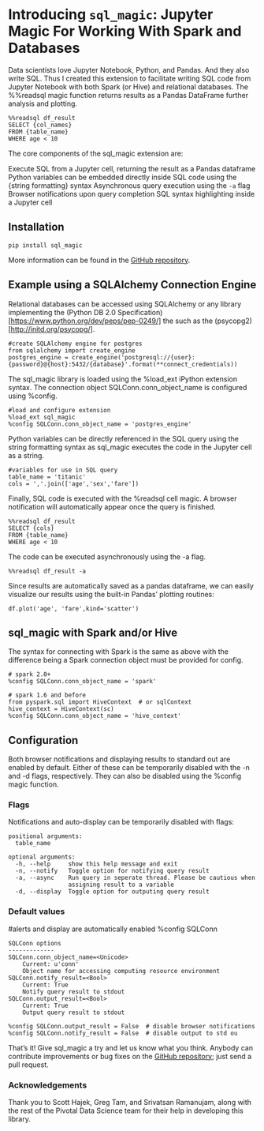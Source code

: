 # Introducing `sql_magic`: Jupyter Magic For Working With Spark and Databases

Data scientists love Jupyter Notebook, Python, and Pandas. And they also write SQL. Thus I created this extension to facilitate writing SQL code from Jupyter Notebook with both Spark (or Hive) and relational databases. The %%readsql magic function returns results as a Pandas DataFrame further analysis and plotting. 

~~~
%%readsql df_result
SELECT {col_names}
FROM {table_name}
WHERE age < 10
~~~

The core components of the sql_magic extension are:

Execute SQL from a Jupyter cell, returning the result as a Pandas dataframe
Python variables can be embedded directly inside SQL code using the {string formatting} syntax
Asynchronous query execution using the `-a` flag
Browser notifications upon query completion
SQL syntax highlighting inside a Jupyter cell



## Installation

`pip install sql_magic`

More information can be found in the [GitHub repository](https://github.com/pivotal/sql_magic).

## Example using a SQLAlchemy Connection Engine

Relational databases can be accessed using SQLAlchemy or any library implementing the (Python DB 2.0 Specification)[https://www.python.org/dev/peps/pep-0249/] the such as the (psycopg2)[http://initd.org/psycopg/].

~~~
#create SQLAlchemy engine for postgres
from sqlalchemy import create_engine
postgres_engine = create_engine('postgresql://{user}:{password}@{host}:5432/{database}'.format(**connect_credentials))
~~~

The sql_magic library is loaded using the %load_ext iPython extension syntax. The connection object SQLConn.conn_object_name is configured using %config. 

~~~
#load and configure extension
%load_ext sql_magic
%config SQLConn.conn_object_name = 'postgres_engine'
~~~

Python variables can be directly referenced in the SQL query using the string formatting syntax as sql_magic executes the code in the Jupyter cell as a string. 

~~~
#variables for use in SQL query
table_name = 'titanic'
cols = ','.join(['age','sex','fare'])
~~~

Finally, SQL code is executed with the %readsql cell magic. A browser notification will automatically appear once the query is finished.

~~~
%%readsql df_result
SELECT {cols}
FROM {table_name}
WHERE age < 10
~~~

The code can be executed asynchronously using the -a flag.

~~~
%%readsql df_result -a
~~~

Since results are automatically saved as a pandas dataframe, we can easily visualize our results using the built-in Pandas’ plotting routines:

~~~
df.plot('age', 'fare',kind='scatter')
~~~

## sql_magic with Spark and/or Hive

The syntax for connecting with Spark is the same as above with the difference being a Spark connection object must be provided for config.

~~~
# spark 2.0+
%config SQLConn.conn_object_name = 'spark'

# spark 1.6 and before
from pyspark.sql import HiveContext  # or sqlContext
hive_context = HiveContext(sc)
%config SQLConn.conn_object_name = 'hive_context'
~~~

## Configuration

Both browser notifications and displaying results to standard out are enabled by default. Either of these can be temporarily disabled with the -n and -d flags, respectively. They can also be disabled using the %config magic function.

### Flags

Notifications and auto-display can be temporarily disabled with flags:

~~~
positional arguments:
  table_name

optional arguments:
  -h, --help     show this help message and exit
  -n, --notify   Toggle option for notifying query result
  -a, --async    Run query in seperate thread. Please be cautious when
                 assigning result to a variable
  -d, --display  Toggle option for outputing query result
~~~

### Default values

#alerts and display are automatically enabled
%config SQLConn

~~~
SQLConn options
-------------
SQLConn.conn_object_name=<Unicode>
    Current: u'conn'
    Object name for accessing computing resource environment
SQLConn.notify_result=<Bool>
    Current: True
    Notify query result to stdout
SQLConn.output_result=<Bool>
    Current: True
    Output query result to stdout
~~~

~~~
%config SQLConn.output_result = False  # disable browser notifications
%config SQLConn.notify_result = False  # disable output to std ou
~~~

That’s it! Give sql_magic a try and let us know what you think. Anybody can contribute improvements or bug fixes on the [GitHub repository](https://github.com/pivotal/sql_magic); just send a pull request.

### Acknowledgements

Thank you to Scott Hajek, Greg Tam, and Srivatsan Ramanujam, along with the rest of the Pivotal Data Science team for their help in developing this library.
